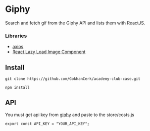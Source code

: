 # Giphy

Search and fetch gif from the Giphy API and lists them with ReactJS.

### Libraries

- [axios](https://www.npmjs.com/package/axios)
- [React Lazy Load Image Component](https://www.npmjs.com/package/react-lazy-load-image-component)

## Install
````
git clone https://github.com/GokhanCerk/academy-club-case.git

npm install
````

## API
You must get api key from [giphy](https://developers.giphy.com/) and paste to the store/costs.js
````
export const API_KEY = "YOUR_API_KEY";
````